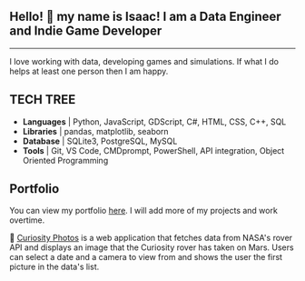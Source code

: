 ## Hello! 👋 my name is Isaac!  I am a Data Engineer and Indie Game Developer
---

I love working with data, developing games and simulations.  If what I do helps 
at least one person then I am happy.  

## TECH TREE
- **Languages** | Python, JavaScript, GDScript, C#, HTML, CSS, C++, SQL
- **Libraries** | pandas, matplotlib, seaborn
- **Database** | SQLite3, PostgreSQL, MySQL
- **Tools** | Git, VS Code, CMDprompt, PowerShell, API integration, Object Oriented Programming

## Portfolio
You can view my portfolio [here](https://isaacfearn.com/).  I will add more of my projects and work
overtime.


🔭 [Curiosity Photos](https://isaacfearn.com/curiosityphotos/) is a web application that fetches data from NASA's rover API 
and displays an image that the Curiosity rover has taken on Mars.  Users can select a date and a camera to view from and shows
the user the first picture in the data's list.


<!---
redfern08/redfern08 is a ✨ special ✨ repository because its `README.md` (this file) appears on your GitHub profile.
You can click the Preview link to take a look at your changes.
--->
